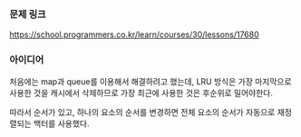 ### 문제 링크

https://school.programmers.co.kr/learn/courses/30/lessons/17680

### 아이디어

처음에는 map과 queue를 이용해서 해결하려고 했는데, LRU 방식은 가장 마지막으로 사용한 것을 캐시에서 삭제하므로 가장 최근에 사용한 것은 후순위로 밀어야한다.

따라서 순서가 있고, 하나의 요소의 순서를 변경하면 전체 요소의 순서가 자동으로 재정렬되는 백터를 사용했다.

